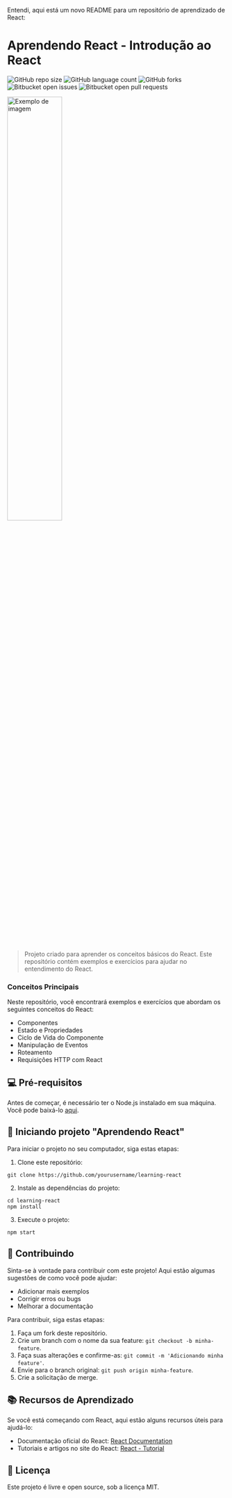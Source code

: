 Entendi, aqui está um novo README para um repositório de aprendizado de React:

# Aprendendo React - Introdução ao React

![GitHub repo size](https://img.shields.io/github/repo-size/yourusername/learning-react?style=for-the-badge)
![GitHub language count](https://img.shields.io/github/languages/count/yourusername/learning-react?style=for-the-badge)
![GitHub forks](https://img.shields.io/github/forks/yourusername/learning-react?style=for-the-badge)
![Bitbucket open issues](https://img.shields.io/bitbucket/issues/yourusername/learning-react?style=for-the-badge)
![Bitbucket open pull requests](https://img.shields.io/bitbucket/pr-raw/yourusername/learning-react?style=for-the-badge)

<img src="https://placeimg.com/640/480/tech" style="width:50%" alt="Exemplo de imagem">

> Projeto criado para aprender os conceitos básicos do React. Este repositório contém exemplos e exercícios para ajudar no entendimento do React.

### Conceitos Principais

Neste repositório, você encontrará exemplos e exercícios que abordam os seguintes conceitos do React:
- Componentes
- Estado e Propriedades
- Ciclo de Vida do Componente
- Manipulação de Eventos
- Roteamento
- Requisições HTTP com React

## 💻 Pré-requisitos

Antes de começar, é necessário ter o Node.js instalado em sua máquina. Você pode baixá-lo [aqui](https://nodejs.org/).

## 🚀 Iniciando projeto "Aprendendo React"

Para iniciar o projeto no seu computador, siga estas etapas:

1. Clone este repositório:
```
git clone https://github.com/yourusername/learning-react
```

2. Instale as dependências do projeto:
```
cd learning-react
npm install
```

3. Execute o projeto:
```
npm start
```

## 📝 Contribuindo

Sinta-se à vontade para contribuir com este projeto! Aqui estão algumas sugestões de como você pode ajudar:
- Adicionar mais exemplos
- Corrigir erros ou bugs
- Melhorar a documentação

Para contribuir, siga estas etapas:

1. Faça um fork deste repositório.
2. Crie um branch com o nome da sua feature: `git checkout -b minha-feature`.
3. Faça suas alterações e confirme-as: `git commit -m 'Adicionando minha feature'`.
4. Envie para o branch original: `git push origin minha-feature`.
5. Crie a solicitação de merge.

## 📚 Recursos de Aprendizado

Se você está começando com React, aqui estão alguns recursos úteis para ajudá-lo:
- Documentação oficial do React: [React Documentation](https://reactjs.org/docs/getting-started.html)
- Tutoriais e artigos no site do React: [React - Tutorial](https://reactjs.org/tutorial/tutorial.html)

## 📝 Licença

Este projeto é livre e open source, sob a licença MIT.
